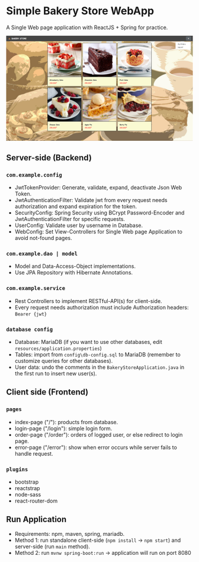 # Simple Bakery Store WebApp
A Single Web page application with ReactJS + Spring for practice.

![Alt text](bakery-store-webui/src/images/webpage.png?raw=true)

## Server-side (Backend)
### `com.example.config`
- JwtTokenProvider: Generate, validate, expand, deactivate Json Web Token.
- JwtAuthenticationFilter: Validate jwt from every request needs authorization and expand expiration for the token.
- SecurityConfig: Spring Security using BCrypt Password-Encoder and JwtAuthenticationFilter for specific requests.
- UserConfig: Validate user by username in Database.
- WebConfig: Set View-Controllers for Single Web page Application to avoid not-found pages.

### `com.example.dao | model`
- Model and Data-Access-Object implementations.
- Use JPA Repository with Hibernate Annotations.

### `com.example.service`
- Rest Controllers to implement RESTful-API(s) for client-side.
- Every request needs authorization must include Authorization headers: `Bearer {jwt}`

### `database config`
- Database: MariaDB (if you want to use other databases, edit `resources/application.properties`)
- Tables: import from `config\db-config.sql` to MariaDB (remember to customize queries for other databases).
- User data: undo the comments in the `BakeryStoreApplication.java` in the first run to insert new user(s).

## Client side (Frontend)
### `pages`
- index-page ("/"): products from database.
- login-page ("/login"): simple login form.
- order-page ("/order"): orders of logged user, or else redirect to login page.
- error-page ("/error"): show when error occurs while server fails to handle request.
### `plugins`
- bootstrap
- reactstrap
- node-sass
- react-router-dom

## Run Application
- Requirements: npm, maven, spring, mariadb.
- Method 1: run standalone client-side (`npm install` -> `npm start`) and server-side (run `main` method).
- Method 2: run `mvnw spring-boot:run` -> application will run on port 8080
